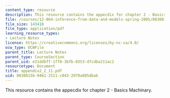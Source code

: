 ```yaml
---
content_type: resource
description: This resource contains the appecdix for chapter 2 - Basics Machinary.
file: /courses/12-864-inference-from-data-and-models-spring-2005/0830815b94612511c0432970a085dbab_appendix2_2_11.pdf
file_size: 143418
file_type: application/pdf
learning_resource_types:
- Lecture Notes
license: https://creativecommons.org/licenses/by-nc-sa/4.0/
ocw_type: OCWFile
parent_title: Lecture Notes
parent_type: CourseSection
parent_uid: e31ddbff-1ff0-3bfb-0353-d7cdba211ac2
resourcetype: Document
title: appendix2_2_11.pdf
uid: 0830815b-9461-2511-c043-2970a085dbab
---
```

This resource contains the appecdix for chapter 2 - Basics Machinary.